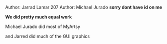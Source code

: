 Author: Jarrad Lamar 207
Author: Michael Jurado **sorry dont have id on me** 


**We did pretty much equal work**

Michael Jurado did most of MyArtsy

and Jarred did much of the GUI graphics
